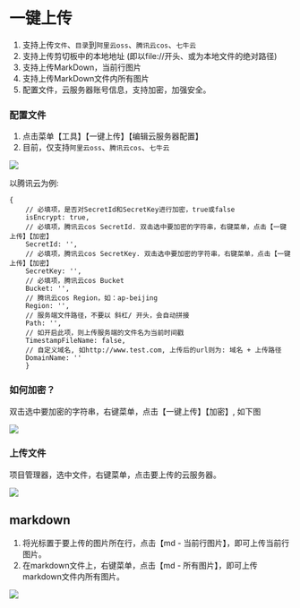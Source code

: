 # 一键上传

1. 支持上传`文件`、`目录`到`阿里云oss`、`腾讯云cos`、`七牛云`
2. 支持上传剪切板中的本地地址 (即以file://开头、或为本地文件的绝对路径)
3. 支持上传MarkDown，当前行图片
4. 支持上传MarkDown文件内所有图片
5. 配置文件，云服务器账号信息，支持加密，加强安全。

### 配置文件

1. 点击菜单【工具】【一键上传】【编辑云服务器配置】
2. 目前，仅支持`阿里云oss`、`腾讯云cos`、`七牛云`

![](https://img-cdn-qiniu.dcloud.net.cn/uploads/questions/20200626/55fae7dae1d153c77800c0eaf15be4c6.png)

以腾讯云为例:
```
{
    // 必填项，是否对SecretId和SecretKey进行加密，true或false
    isEncrypt: true,
    // 必填项，腾讯云cos SecretId. 双击选中要加密的字符串，右键菜单，点击【一键上传】【加密】
    SecretId: '',
    // 必填项，腾讯云cos SecretKey. 双击选中要加密的字符串，右键菜单，点击【一键上传】【加密】
    SecretKey: '',
    // 必填项，腾讯云cos Bucket
    Bucket: '',
    // 腾讯云cos Region，如：ap-beijing
    Region: '',
    // 服务端文件路径，不要以 斜杠/ 开头，会自动拼接
    Path: '',
    // 如开启此项，则上传服务端的文件名为当前时间戳
    TimestampFileName: false,
    // 自定义域名, 如http://www.test.com, 上传后的url则为: 域名 + 上传路径
    DomainName: ''
    }
```

### 如何加密？

双击选中要加密的字符串，右键菜单，点击【一键上传】【加密】, 如下图

![](https://img-cdn-qiniu.dcloud.net.cn/uploads/questions/20200626/53db16502ec8d1185093a3f9c30eb644.png)

### 上传文件

项目管理器，选中文件，右键菜单，点击要上传的云服务器。

![](https://img-cdn-qiniu.dcloud.net.cn/uploads/questions/20200626/a818f455ec0f1afecb983c6a0beb0dd8.png)


## markdown

1. 将光标置于要上传的图片所在行，点击【md - 当前行图片】，即可上传当前行图片。
2. 在markdown文件上，右键菜单，点击【md - 所有图片】，即可上传markdown文件内所有图片。

![](https://img-cdn-qiniu.dcloud.net.cn/uploads/questions/20200626/c7ad6a74f1fd460eebc4bab121cc31e5.png)
